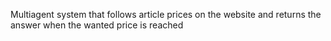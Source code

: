 Multiagent system that follows article prices on the website and returns the answer when the wanted price is reached
